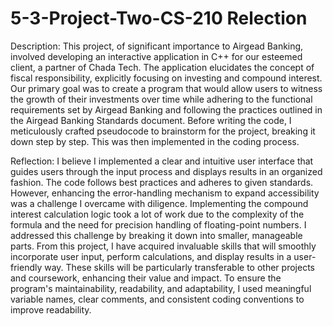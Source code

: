 # 5-3-Project-Two-CS-210 Relection

Description:
This project, of significant importance to Airgead Banking, involved developing an interactive application in C++ for our esteemed client, a partner of Chada Tech. The application elucidates the concept of fiscal responsibility, explicitly focusing on investing and compound interest. Our primary goal was to create a program that would allow users to witness the growth of their investments over time while adhering to the functional requirements set by Airgead Banking and following the practices outlined in the Airgead Banking Standards document. Before writing the code, I meticulously crafted pseudocode to brainstorm for the project, breaking it down step by step. This was then implemented in the coding process.

Reflection:
I believe I implemented a clear and intuitive user interface that guides users through the input process and displays results in an organized fashion. The code follows best practices and adheres to given standards. However, enhancing the error-handling mechanism to expand accessibility was a challenge I overcame with diligence. Implementing the compound interest calculation logic took a lot of work due to the complexity of the formula and the need for precision handling of floating-point numbers. I addressed this challenge by breaking it down into smaller, manageable parts. 
From this project, I have acquired invaluable skills that will smoothly incorporate user input, perform calculations, and display results in a user-friendly way. These skills will be particularly transferable to other projects and coursework, enhancing their value and impact. To ensure the program's maintainability, readability, and adaptability, I used meaningful  variable names, clear comments, and consistent coding conventions to improve readability. 

